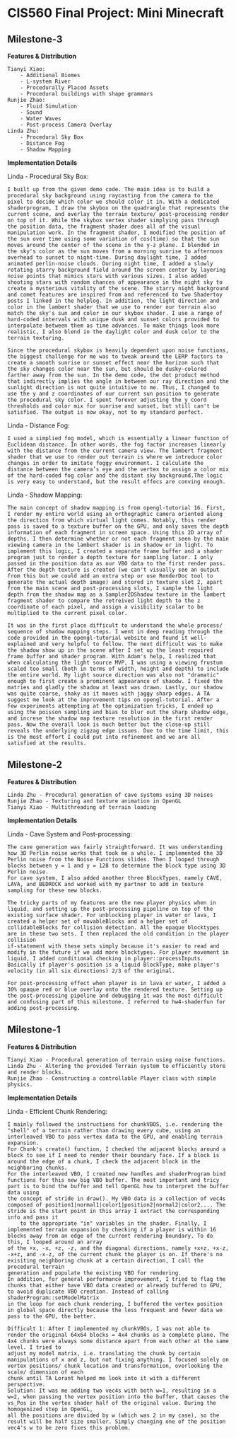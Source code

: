 # CIS560 Final Project: Mini Minecraft

## Milestone-3

**Features & Distribution**

	Tianyi Xiao:
		- Additional Biomes
		- L-system River
		- Procedurally Placed Assets
		- Procedural buildings with shape grammars
	Runjie Zhao:
		- Fluid Simulation
		- Sound
		- Water Waves
		- Post-process Camera Overlay
	Linda Zhu:
		- Procedural Sky Box
		- Distance Fog
		- Shadow Mapping



**Implementation Details**

Linda - Procedural Sky Box:

	I built up from the given demo code. The main idea is to build a procedural sky background using raycasting from the camera to the pixel to decide which color we should color it in. With a dedicated shaderprogram, I draw the skybox on the quadrangle that represents the current scene, and overlay the terrain texture/ post-processing render on top of it. While the skybox vertex shader simplying pass through the position data, the fragment shader does all of the visual manipulation work. In the fragment shader, I modified the position of the sun over time using some variation of cos(time) so that the sun moves around the center of the scene in the y-z plane. I blended in the sky's color as the sun moves from a morning sunrise to afternoon overhead to sunset to night-time. During daylight time, I added animated perlin-noise clouds. During night time, I added a slowly rotating starry background field around the screen center by layering noise points that mimics stars with various sizes. I also added shooting stars with random chances of appearance in the night sky to create a mysterious vitality of the scene. The starry night background and comet features are inspired from and referenced to two Shadertoy posts I linked in the helplog. In addition, the light direction and color in the lambert shader that we use to render our terrain also match the sky's sun and color in our skybox shader. I use a range of hard-coded intervals with unique dusk and sunset colors provided to interpolate between them as time advances. To make things look more realistic, I also blend in the daylight color and dusk color to the terrain texturing. 

	Since the procedural skybox is heavily dependent upon noise functions, the biggest challenge for me was to tweak around the LERP factors to create a smooth sunrise or sunset effect near the horizon such that the sky changes color near the sun, but should be dusky-colored farther away from the sun. In the demo code, the dot product method that indirectly implies the angle in between our ray direction and the sunlight direction is not quite intuitive to me. Thus, I changed to use the y and z coordinates of our current sun position to generate the procedural sky color. I spent forever adjusting the y coord thresholds and color mix for sunrise and sunset, but still can't be satisfied. The output is now okay, not to my standard perfect.

Linda - Distance Fog:

	I used a simplied fog model, which is essentially a linear function of Euclidean distance. In other words, the fog factor increases linearly with the distance from the current camera view. The lambert fragment shader that we use to render out terrain is where we introduce color changes in order to imitate foggy environment. I calculate the distance between the camera’s eye and the vertex to assign a color mix of the hard-coded fog color and the distant sky background.The logic is very easy to understand, but the result effecs are conving enough.

Linda - Shadow Mapping:

	The main concept of shadow mapping is from opengl-tutorial 16. First, I render my entire world using an orthographic camera oriented along the direction from which virtual light comes. Notably, this render pass is saved to a texture buffer on the GPU, and only saves the depth information of each fragment in screen space. Using this 2D array of depths, I then determine whether or not each fragment seen by the main viewing camera in the lambert shader is in shadow or in light. To implement this logic, I created a separate frame buffer and a shader program just to render a depth texture for sampling later. I only passed in the position data as our VBO data to the first render pass. After the depth texture is created (we can't visually see an output from this but we could add an extra step or use RenderDoc tool to generate the actual depth image) and stored in texture slot 2, apart from the main scene and post-processing slots, I sample the light depth from the shadow map as a Sampler2DShadow texture in the lambert fragment shader to compare the retreived light depth to the z coordinate of each pixel, and assign a visibility scalar to be multiplied to the current pixel color.

	It was in the first place difficult to understand the whole process/ sequence of shadow mapping steps. I went in deep reading through the code provided in the opengl-tutorial website and found it well-explained and very helpful to follow. The next difficult was to make the shadow show up in the scene after I set up the least required frame buffer and shader program. With Adam's help, I realized that when calculating the light source MVP, I was using a viewing frustum scaled too small (both in terms of width, height and depth) to include the entire world. My light source direction was also not "dramatic" enough to first create a prominent appearance of shaodw. I fixed the matries and gladly the shadow at least was drawn. Lastly, our shadow was quite coarse, shaky as it moves with jaggy sharp edges. A TA suggest me look at the improvement tips on opengl-tutorial. After a few experiments attempting at the optimization tricks, I ended up using the poisson sampling and bias to blur out the sharp shadow edge, and increse the shadow map texture resolution in the first render pass. Now the overall look is much better but the close-up still reveals the underlying zigzag edge issues. Due to the time limit, this is the most effort I could put into refinement and we are all satisfied at the results.


## Milestone-2

**Features & Distribution**

	Linda Zhu - Procedural generation of cave systems using 3D noises
	Runjie Zhao - Texturing and texture animation in OpenGL
	Tianyi Xiao - Multithreading of terrain loading

**Implementation Details**

Linda - Cave System and Post-processing:

	The cave generation was fairly straightforward. It was understanding how 3D Perlin noise works that took me a while. I implemented the 3D Perlin noise from the Noise Functions slides. Then I looped through blocks between y = 1 and y = 128 to determine the block type using 3D Perlin noise.
	For cave system, I also added another three BlockTypes, namely CAVE, LAVA, and BEDROCK and worked with my partner to add in texture sampling for these new blocks.

	The tricky parts of my features are the new player physics when in liquid, and setting up the post-processing pipeline on top of the existing surface shader. For unblocking player in water or lava, I created a helper set of movableBlocks and a helper set of collidableBlocks for collision detection. All the opaque blocktypes are in these two sets. I then replaced the old condition in the player collision
	if-statement with these sets simply because it's easier to read and modify in the future if we add more blocktypes. For player movement in liquid, I added conditional checking in player::processInputs. Basically if player's position is a liquid BlockType, make player's velocity (in all six directions) 2/3 of the original.

	For post-processing effect when player is in lava or water, I added a 30% opaque red or blue overlay onto the rendered texture. Setting up the post-processing pipeline and debugging it was the most difficult and confusing part of this milestone. I referred to hw4-shaderfun for adding post-processing.


## Milestone-1

**Features & Distribution**

	Tianyi Xiao - Procedural generation of terrain using noise functions.
	Linda Zhu - Altering the provided Terrain system to efficiently store and render blocks.
	Runjie Zhao - Constructing a controllable Player class with simple physics.

**Implementation Details**

Linda - Efficient Chunk Rendering:

	I mainly followed the instructions for chunkVBOS, i.e. rendering the "shell" of a terrain rather than drawing every cube, using an interleaved VBO to pass vertex data to the GPU, and enabling terrain expansion.
	For Chunk's create() function, I checked the adjacent blocks around a block to see if I need to render their boundary face. If a block is around the edge of a chunk, I check the adjacent block in the neighboring chunks.
	For the interleaved VBO, I created new handles and shaderProgram bind functions for this new big VBO buffer. The most important and tricy part is to bind the buffer and tell OpenGL how to interpret the buffer data using
	the concept of stride in draw(). My VBO data is a collection of vec4s composed of position1|normal1|color1|position2|normal2|color2.... The stride is the start point in this array I extract the corresponding info and pass it
        to the appropriate "in" variables in the shader. Finally, I implemented terrain expansion by checking if a player is within 16 blocks away from an edge of the current rendering boundary. To do this, I looped around an array
	of the +x, -x, +z, -z, and the diagonal directions, namely +x+z, +x-z, -x+z, and -x-z, of the current chunk the player is on. If there's no exisiting neighboring chunk at a certain direction, I call the procedural terrain
	generation and populate the existing VBO for rendering.
	In addition, for general performance improvement, I tried to flag the chunks that either have VBO data created or already buffered to GPU, to avoid duplicate VBO creation. Instead of calling shaderProgram::setModelMatrix
	in the loop for each chunk rendering, I buffered the vertex position in global space directly because the less frequent and fewer data we pass to the GPU, the better.

	Difficult 1: After I implemented my chunkVBOs, I was not able to render the original 64x64 blocks = 4x4 chunks as a complete plane. The 4x4 chunks were always some distance apart from each other at the same level. I tried to
	adjust my model matrix, i.e. translating the chunk by certain manipulations of x and z, but not fixing anything. I focused solely on vertex positions/ chunk location and transformation, overlooking the scale/ dimension of each
	chunk until TA Lorant helped me look into it with a different perspective.
	Solution: It was me adding two vec4s with both w=1, resulting in a w=2, when passing the vertex position into the buffer, that causes the vs_Pos in the vertex shader half of the original value. During the homogenized step in OpenGL,
	all the positions are divided by w (which was 2 in my case), so the result will be half size smaller. Simply changing one of the position vec4's w to be zero fixes this problem.
